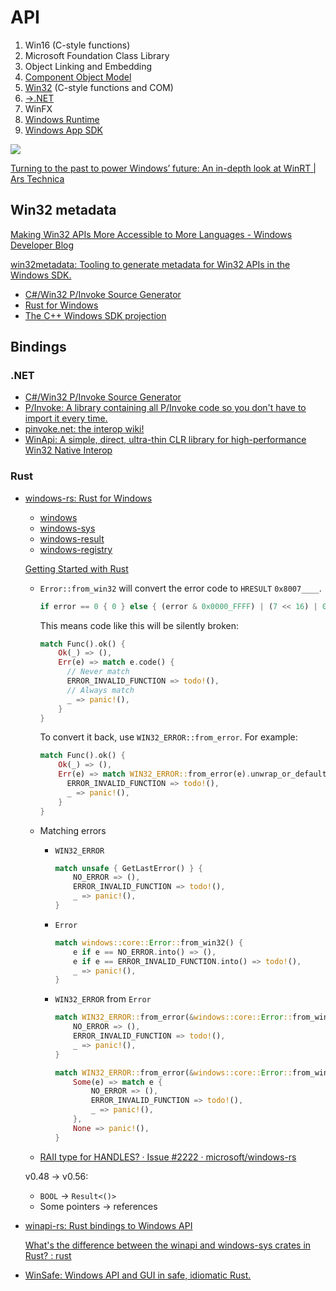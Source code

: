 # API
1. Win16 (C-style functions)
2. Microsoft Foundation Class Library
3. Object Linking and Embedding
4. [Component Object Model](COM/README.md)
5. [Win32](Win32/README.md) (C-style functions and COM)
6. [→.NET](https://github.com/Chaoses-Ib/.NET)
7. WinFX
8. [Windows Runtime](WinRT/README.md)
9. [Windows App SDK](AppSDK/README.md)

![](https://cdn.arstechnica.net/wp-content/uploads/2012/10/winrt.png)

[Turning to the past to power Windows’ future: An in-depth look at WinRT | Ars Technica](https://arstechnica.com/features/2012/10/windows-8-and-winrt-everything-old-is-new-again/)

## Win32 metadata
[Making Win32 APIs More Accessible to More Languages - Windows Developer Blog](https://blogs.windows.com/windowsdeveloper/2021/01/21/making-win32-apis-more-accessible-to-more-languages/)

[win32metadata: Tooling to generate metadata for Win32 APIs in the Windows SDK.](https://github.com/microsoft/win32metadata)
- [C#/Win32 P/Invoke Source Generator](https://github.com/microsoft/CsWin32)
- [Rust for Windows](https://github.com/microsoft/windows-rs)
- [The C++ Windows SDK projection](https://github.com/microsoft/cppwin32)

## Bindings
### .NET
- [C#/Win32 P/Invoke Source Generator](https://github.com/microsoft/CsWin32)
- [P/Invoke: A library containing all P/Invoke code so you don't have to import it every time.](https://github.com/dotnet/pinvoke)
- [pinvoke.net: the interop wiki!](https://pinvoke.net/)
- [WinApi: A simple, direct, ultra-thin CLR library for high-performance Win32 Native Interop](https://github.com/prasannavl/WinApi)

### Rust
- [windows-rs: Rust for Windows](https://github.com/microsoft/windows-rs)
  - [windows](https://microsoft.github.io/windows-docs-rs/doc/windows/)
  - [windows-sys](https://docs.rs/windows-sys/)
  - [windows-result](https://docs.rs/windows-result/)
  - [windows-registry](https://docs.rs/windows-registry/)

  [Getting Started with Rust](https://kennykerr.ca/rust-getting-started/index.html)

  - `Error::from_win32` will convert the error code to `HRESULT` `0x8007____`.

    ```rust
    if error == 0 { 0 } else { (error & 0x0000_FFFF) | (7 << 16) | 0x8000_0000 }
    ```

    This means code like this will be silently broken:
    ```rust
    match Func().ok() {
        Ok(_) => (),
        Err(e) => match e.code() {
          // Never match
          ERROR_INVALID_FUNCTION => todo!(),
          // Always match
          _ => panic!(),
        }
    }
    ```

    To convert it back, use `WIN32_ERROR::from_error`. For example:
    ```rust
    match Func().ok() {
        Ok(_) => (),
        Err(e) => match WIN32_ERROR::from_error(e).unwrap_or_default() {
          ERROR_INVALID_FUNCTION => todo!(),
          _ => panic!(),
        }
    }
    ```

  - Matching errors
    - `WIN32_ERROR`
      ```rust
      match unsafe { GetLastError() } {
          NO_ERROR => (),
          ERROR_INVALID_FUNCTION => todo!(),
          _ => panic!(),
      }
      ```
    - `Error`
      ```rust
      match windows::core::Error::from_win32() {
          e if e == NO_ERROR.into() => (),
          e if e == ERROR_INVALID_FUNCTION.into() => todo!(),
          _ => panic!(),
      }
      ```
    - `WIN32_ERROR` from `Error`
      ```rust
      match WIN32_ERROR::from_error(&windows::core::Error::from_win32()).unwrap() {
          NO_ERROR => (),
          ERROR_INVALID_FUNCTION => todo!(),
          _ => panic!(),
      }
      ```
      ```rust
      match WIN32_ERROR::from_error(&windows::core::Error::from_win32()) {
          Some(e) => match e {
              NO_ERROR => (),
              ERROR_INVALID_FUNCTION => todo!(),
              _ => panic!(),
          },
          None => panic!(),
      }
      ```

  - [RAII type for HANDLES? · Issue #2222 · microsoft/windows-rs](https://github.com/microsoft/windows-rs/issues/2222)

  v0.48 → v0.56:
  - `BOOL` → `Result<()>`
  - Some pointers → references

- [winapi-rs: Rust bindings to Windows API](https://github.com/retep998/winapi-rs)

  [What's the difference between the winapi and windows-sys crates in Rust? : rust](https://www.reddit.com/r/rust/comments/12b6c5u/whats_the_difference_between_the_winapi_and/)

- [WinSafe: Windows API and GUI in safe, idiomatic Rust.](https://github.com/rodrigocfd/winsafe)
